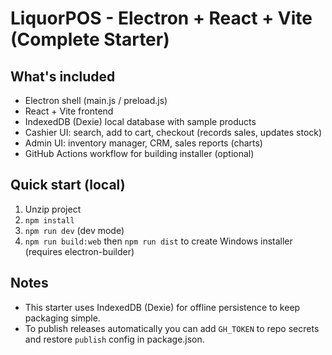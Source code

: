 # LiquorPOS - Electron + React + Vite (Complete Starter)

## What's included
- Electron shell (main.js / preload.js)
- React + Vite frontend
- IndexedDB (Dexie) local database with sample products
- Cashier UI: search, add to cart, checkout (records sales, updates stock)
- Admin UI: inventory manager, CRM, sales reports (charts)
- GitHub Actions workflow for building installer (optional)

## Quick start (local)
1. Unzip project
2. `npm install`
3. `npm run dev` (dev mode)
4. `npm run build:web` then `npm run dist` to create Windows installer (requires electron-builder)

## Notes
- This starter uses IndexedDB (Dexie) for offline persistence to keep packaging simple.
- To publish releases automatically you can add `GH_TOKEN` to repo secrets and restore `publish` config in package.json.
